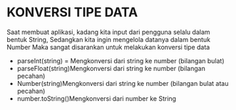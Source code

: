 # KONVERSI TIPE DATA
Saat membuat aplikasi, kadang kita input dari pengguna selalu dalam bentuk String, Sedangkan kita ingin mengelola datanya dalam bentuk Number Maka sangat disarankan untuk melakukan konversi tipe data

- parseInt(string) = Mengkonversi dari string ke number (bilangan bulat)
- parseFloat(string)Mengkonversi dari string ke number (bilangan pecahan)
- Number(string)Mengkonversi dari string ke number (bilangan bulat atau pecahan)
- number.toString()Mengkonversi dari number ke String
